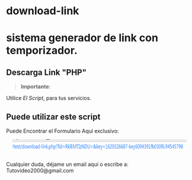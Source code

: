 # download-link

# sistema generador de link con temporizador. 

<h2>Descarga Link "PHP"</h2>


<blockquote>
<p><strong>Importante</strong>: </p>

</blockquote>
<p>Utilice <em>El Script</em>, para tus servicios.</p>

<p><h2 id="permitir-aplicaciones-menos-seguras-">Puede utilizar este script

</h2> Puede Encontrar el Formulario Aqu&#237;  exclusivo:</p>

<p style="text-align: center;">
<img src="https://raw.githubusercontent.com/ipxxx999/download-link/main/12345.png" 
alt="Interfaz de selecci&oacute;n para permitir aplicaciones menos seguras" width="470" height="42" />
</p>
<p>Cualquier duda, d&#233;jame un email aqu&#237; o escribe a: Tutovideo2000@gmail.com</p>

<blockquote>
